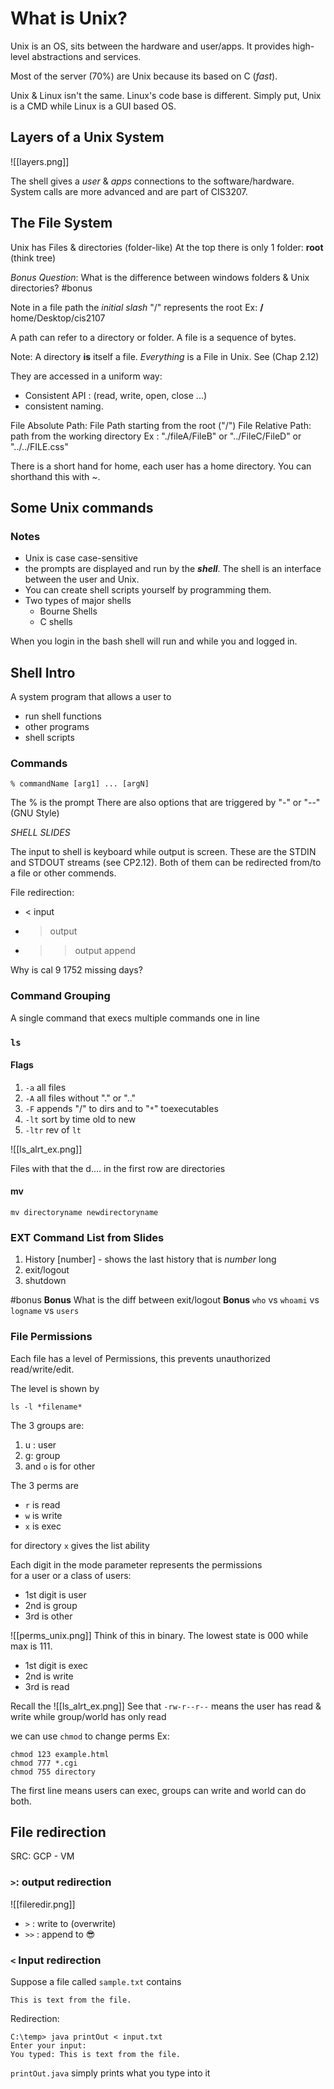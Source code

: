 # What is Unix?
Unix is an OS, sits between the hardware and user/apps. It provides high-level abstractions and services.  

Most of the server (70%) are Unix because its based on C (*fast*). 

Unix & Linux isn't the same. Linux's code base is different. Simply put, Unix is a CMD while Linux is a GUI based OS.

## Layers of a Unix System
![[layers.png]]

The shell gives a *user* & *apps* connections to the software/hardware. System calls are more advanced and are part of CIS3207.

## The File System
Unix has Files & directories (folder-like)
At the top there is only 1 folder: **root** (think tree)

*Bonus Question*: What is the difference between windows folders & Unix directories? #bonus

Note in a file path the *initial slash* "/" represents the root
Ex: **/** home/Desktop/cis2107

A path can refer to a directory or folder.
A file is a sequence of bytes.

Note: A directory **is** itself a file. 
*Everything* is a File in Unix. See (Chap 2.12)

They are accessed in a uniform way: 
- Consistent API : (read, write, open, close ...)
- consistent naming. 

File Absolute Path: File Path starting from the root ("/")
File Relative Path: path from the working directory
Ex : "./fileA/FileB" or "../FileC/FileD" or "../../FILE.css"

There is a short hand for home, each user has a home directory. You can shorthand this with *~*.


## Some Unix commands
### Notes
- Unix is case case-sensitive
- the prompts are displayed and run by the ***shell***. The shell is an interface between the user and Unix.
- You can create shell scripts yourself by programming them. 
- Two types of major shells
	- Bourne Shells
	- C shells

When you login in the bash shell will run and while you and logged in. 

## Shell Intro
A system program that allows a user to
- run shell functions
- other programs
- shell scripts

### Commands
```unix
% commandName [arg1] ... [argN]
```
The % is the prompt 
There are also options that are triggered by "-" or "--" (GNU Style)

_SHELL SLIDES_

The input to shell is keyboard while output is screen. These are the STDIN and STDOUT streams (see CP2.12). Both of them can be redirected from/to a file or other commends.

File redirection:
 - < input
 - > output
 - >> output append

Why is cal 9 1752 missing days?


### Command Grouping
A single command that execs multiple commands one in line 

### `ls`
#### Flags
1. `-a` all files
2. `-A` all files without "." or ".."
3. `-F` appends "/" to dirs and to "`*`" toexecutables 
4. `-lt` sort by time old to new
5. `-ltr` rev of `lt`

![[ls_alrt_ex.png]]

Files with that the d.... in the first row are directories

#### mv
```unix
mv directoryname newdirectoryname
```

### EXT Command List from Slides
1. History [number] - shows the last history that is *number* long
2. exit/logout 
3. shutdown

#bonus 
**Bonus** What is the diff between exit/logout
**Bonus** `who` vs `whoami` vs `logname` vs `users`

### File Permissions
Each file has a level of Permissions, this prevents unauthorized read/write/edit.

The level is shown by 
```unix
ls -l *filename*
```

The 3 groups are:
1. u : user
2. g: group
3. and `o` is for other

The 3 perms are
- `r` is read
- `w` is write
- `x` is exec

for directory `x` gives the list ability

Each digit in the mode parameter represents the permissions  
for a user or a class of users:
- 1st digit is user
- 2nd is group
- 3rd is other

![[perms_unix.png]]
Think of this in binary. The lowest state is 000 while max is 111.
- 1st digit is exec
- 2nd is write
- 3rd is read

Recall the ![[ls_alrt_ex.png]]
See that `-rw-r--r--`
means the user has read & write while group/world has only read 

we can use `chmod` to change perms
Ex:
```unix
chmod 123 example.html
chmod 777 *.cgi
chmod 755 directory
```
The first line means users can exec, groups can write and world can do both. 

## File redirection
SRC: GCP - VM
### `>`: output redirection 
![[fileredir.png]]

- `>` : write to (overwrite)
- `>>` : append to 😎

### `<` Input redirection
Suppose a file called `sample.txt` contains
```text
This is text from the file.
```
Redirection:
```unix
C:\temp> java printOut < input.txt
Enter your input:
You typed: This is text from the file.
```
`printOut.java` simply prints what you type into it


